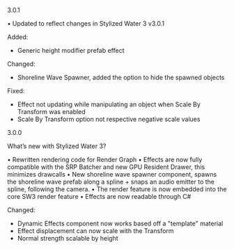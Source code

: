 ﻿3.0.1

• Updated to reflect changes in Stylized Water 3 v3.0.1

Added:
- Generic height modifier prefab effect

Changed:
- Shoreline Wave Spawner, added the option to hide the spawned objects

Fixed:
- Effect not updating while manipulating an object when Scale By Transform was enabled
- Scale By Transform option not respective negative scale values

3.0.0

What’s new with Stylized Water 3?

• Rewritten rendering code for Render Graph
• Effects are now fully compatible with the SRP Batcher and new GPU Resident Drawer, this minimizes drawcalls
• New shoreline wave spawner component, spawns the shoreline wave prefab along a spline + snaps an audio emitter to the spline, following the camera.
• The render feature is now embedded into the core SW3 render feature
• Effects are now readable through C#

Changed:
- Dynamic Effects component now works based off a "template" material
- Effect displacement can now scale with the Transform
- Normal strength scalable by height